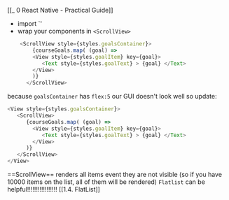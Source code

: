 [[_ 0 React Native - Practical Guide]]
- import `<ScrollView>'
- wrap your components in `<ScrollView>`
```js
    <ScrollView style={styles.goalsContainer}>
        {courseGoals.map( (goal) =>
        <View style={styles.goalItem} key={goal}>
           <Text style={styles.goalText} > {goal} </Text>
        </View>
        )}
      </ScrollView>
```
because `goalsContainer` has `flex:5` our GUI doesn't look well
so  update:
```js
<View style={styles.goalsContainer}>
   <ScrollView>
      {courseGoals.map( (goal) =>
        <View style={styles.goalItem} key={goal}>
           <Text style={styles.goalText} > {goal} </Text>
        </View>
      )}
   </ScrollView>
</View>
```

==ScrollView== renders all items event they are not visible (so if you have 10000 items on the list, all of them will be rendered)
`Flatlist` can be helpful!!!!!!!!!!!!!!!!!
[[1.4. FlatList]]


